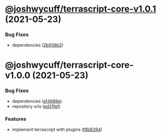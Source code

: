 # [@joshwycuff/terrascript-core-v1.0.1](https://github.com/joshwycuff/terrascript/compare/@joshwycuff/terrascript-core-v1.0.0...@joshwycuff/terrascript-core-v1.0.1) (2021-05-23)


### Bug Fixes

* dependencies ([2b938b2](https://github.com/joshwycuff/terrascript/commit/2b938b2fc8c34e0f68113a2fa760a165978a3072))

# @joshwycuff/terrascript-core-v1.0.0 (2021-05-23)


### Bug Fixes

* dependencies ([a14886e](https://github.com/joshwycuff/terrascript/commit/a14886ec46641d88c3b29282357f2add7a84b2d2))
* repository urls ([ed31fef](https://github.com/joshwycuff/terrascript/commit/ed31fefdc4e0cf373f5cc19484e387f5e465468d))


### Features

* implement terrascript with plugins ([f8b8284](https://github.com/joshwycuff/terrascript/commit/f8b82845697e33dbafc0355a6e67c52d4982c4d0))

